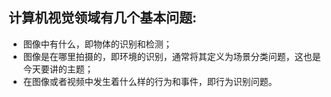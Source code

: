 ## 计算机视觉领域有几个基本问题:
* 图像中有什么，即物体的识别和检测；
* 图像是在哪里拍摄的，即环境的识别，通常将其定义为场景分类问题，这也是今天要讲的主题；
* 在图像或者视频中发生着什么样的行为和事件，即行为识别问题。
